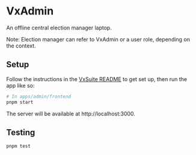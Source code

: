 # VxAdmin

An offline central election manager laptop.

Note: Election manager can refer to VxAdmin or a user role, depending on the
context.

## Setup

Follow the instructions in the [VxSuite README](../../../README.md) to get set
up, then run the app like so:

```sh
# In apps/admin/frontend
pnpm start
```

The server will be available at http://localhost:3000.

## Testing

```sh
pnpm test
```
